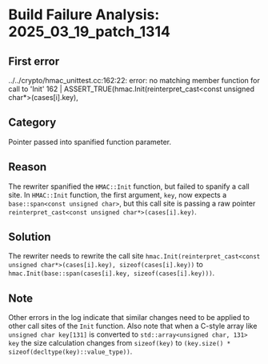 # Build Failure Analysis: 2025_03_19_patch_1314

## First error

../../crypto/hmac_unittest.cc:162:22: error: no matching member function for call to 'Init'
  162 |     ASSERT_TRUE(hmac.Init(reinterpret_cast<const unsigned char*>(cases[i].key),

## Category
Pointer passed into spanified function parameter.

## Reason
The rewriter spanified the `HMAC::Init` function, but failed to spanify a call site. In `HMAC::Init` function, the first argument, `key`, now expects a `base::span<const unsigned char>`, but this call site is passing a raw pointer `reinterpret_cast<const unsigned char*>(cases[i].key)`.

## Solution
The rewriter needs to rewrite the call site `hmac.Init(reinterpret_cast<const unsigned char*>(cases[i].key), sizeof(cases[i].key))` to `hmac.Init(base::span(cases[i].key, sizeof(cases[i].key)))`.

## Note
Other errors in the log indicate that similar changes need to be applied to other call sites of the `Init` function. Also note that when a C-style array like `unsigned char key[131]` is converted to `std::array<unsigned char, 131> key` the size calculation changes from `sizeof(key)` to `(key.size() * sizeof(decltype(key)::value_type))`.